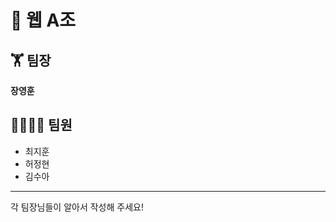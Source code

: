 # 📰 웹 A조 
## 🏋 팀장
**장영훈**
## 👨‍👨‍👧‍👦 팀원</br>
* 최지훈</br>
* 허정현</br>
* 김수아</br>
-------------
각 팀장님들이 알아서 작성해 주세요!